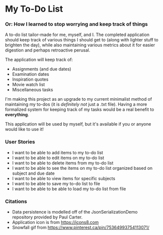 # My To-Do List
### Or: How I learned to stop worrying and keep track of things

A to-do list tailor-made for me, myself, and I. The completed application should keep track of various things I should
get to (along with lighter stuff to brighten the day), while also maintaining various metrics about it for easier
digestion and perhaps retroactive perusal.

The application will keep track of:
- Assignments (and due dates)
- Examination dates
- Inspiration quotes
- Movie watch list
- Miscellaneous tasks

I'm making this project as an upgrade to my current minimalist method of maintaining my to-dos 
(it is *definitely not* just a .txt file). Having a more formalized system for keeping track of my tasks
would be a real benefit to **everything**.

This application will be used by myself, but it's available if you or anyone would like to use it!

### User Stories
- I want to be able to add items to my to-do list
- I want to be able to edit items on my to-do list
- I want to be able to delete items from my to-do list
- I want to be able to see the items on my to-do list organized based on subject and due date
- I want to be able to view items for specific subjects
- I want to be able to save my to-do list to file
- I want to be able to be able to load my to-do list from file

### Citations
- Data persistence is modelled off of the JsonSerializationDemo repository provided by Paul Carter.
- Application icon is from https://icons8.com
- Snowfall gif from https://www.pinterest.ca/pin/75364993754113071/